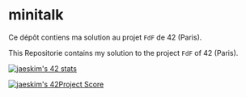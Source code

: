 # minitalk

Ce dépôt contiens ma solution au projet `FdF` de 42 (Paris).

This Repositorie contains my solution to the project `FdF` of 42 (Paris).

[![jaeskim's 42 stats](https://badge42.herokuapp.com/api/stats/cmaginot?cursus=42cursus&privacyName=true)](https://github.com/JaeSeoKim/badge42)

[![jaeskim's 42Project Score](https://badge42.herokuapp.com/api/project/cmaginot/fdf)](https://github.com/JaeSeoKim/badge42)

